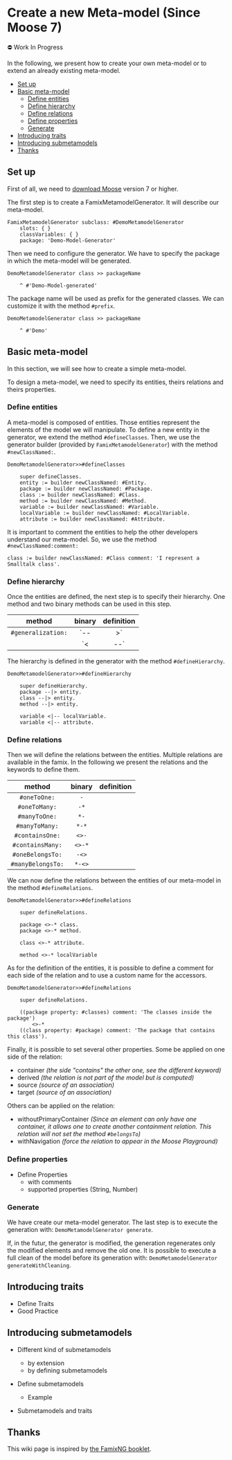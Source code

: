 # Create a new Meta-model (Since Moose 7) <!-- omit in toc -->

:no_entry: Work In Progress

In the following, we present how to create your own meta-model or to extend an already existing meta-model.

- [Set up](#set-up)
- [Basic meta-model](#basic-meta-model)
  - [Define entities](#define-entities)
  - [Define hierarchy](#define-hierarchy)
  - [Define relations](#define-relations)
  - [Define properties](#define-properties)
  - [Generate](#generate)
- [Introducing traits](#introducing-traits)
- [Introducing submetamodels](#introducing-submetamodels)
- [Thanks](#thanks)

## Set up

First of all, we need to [download Moose](../Beginners/InstallMoose.md) version 7 or higher.

The first step is to create a FamixMetamodelGenerator.
It will describe our meta-model.

```st
FamixMetamodelGenerator subclass: #DemoMetamodelGenerator
    slots: { }
    classVariables: { }
    package: 'Demo-Model-Generator'
```

Then we need to configure the generator.
We have to specify the package in which the meta-model will be generated.

```st
DemoMetamodelGenerator class >> packageName

    ^ #'Demo-Model-generated'
```

The package name will be used as prefix for the generated classes.
We can customize it with the method `#prefix`.

```st
DemoMetamodelGenerator class >> packageName

    ^ #'Demo'
```

## Basic meta-model

In this section, we will see how to create a simple meta-model.

To design a meta-model, we need to specify its entities, theirs relations and theirs properties.

### Define entities

A meta-model is composed of entities.
Those entities represent the elements of the model we will manipulate.
To define a new entity in the generator, we extend the method `#defineClasses`.
Then, we use the generator builder (provided by `FamixMetamodelGenerator`) with the method `#newClassNamed:`.

```st
DemoMetamodelGenerator>>#defineClasses

    super defineClasses.
    entity := builder newClassNamed: #Entity.
    package := builder newClassNamed: #Package.
    class := builder newClassNamed: #Class.
    method := builder newClassNamed: #Method.
    variable := builder newClassNamed: #Variable.
    localVariable := builder newClassNamed: #LocalVariable.
    attribute := builder newClassNamed: #Attribute.
```

It is important to comment the entities to help the other developers understand our meta-model.
So, we use the method `#newClassNamed:comment:`

```st
class := builder newClassNamed: #Class comment: 'I represent a Smalltalk class'.
```

### Define hierarchy

Once the entities are defined, the next step is to specify their hierarchy.
One method and two binary methods can be used in this step.

|       method       | binary |             definition             |
| :----------------: | :----: | :--------------------------------: |
| `#generalization:` | `--|>` | The receiver extends the parameter |
|                    | `<|--` | The parameter extends the receiver |

The hierarchy is defined in the generator with the method `#defineHierarchy`.

```st
DemoMetamodelGenerator>>#defineHierarchy

    super defineHierarchy.
    package --|> entity.
    class --|> entity.
    method --|> entity.

    variable <|-- localVariable.
    variable <|-- attribute.
```

### Define relations

Then we will define the relations between the entities.
Multiple relations are available in the famix.
In the following we present the relations and the keywords to define them.

|      method       | binary | definition |
| :---------------: | :----: | :--------: |
|   `#oneToOne:`    |  `-`   |            |
|   `#oneToMany:`   |  `-*`  |            |
|   `#manyToOne:`   |  `*-`  |            |
|  `#manyToMany:`   | `*-*`  |            |
|  `#containsOne:`  | `<>-`  |            |
| `#containsMany:`  | `<>-*` |            |
| `#oneBelongsTo:`  | `-<>`  |            |
| `#manyBelongsTo:` | `*-<>` |            |

We can now define the relations between the entities of our meta-model in the method `#defineRelations`.

```st
DemoMetamodelGenerator>>#defineRelations

    super defineRelations.

    package <>-* class.
    package <>-* method.

    class <>-* attribute.

    method <>-* localVariable
```

As for the definition of the entities, it is possible to define a comment for each side of the relation and to use a custom name for the accessors.

```st
DemoMetamodelGenerator>>#defineRelations

    super defineRelations.

    ((package property: #classes) comment: 'The classes inside the package')
        <>-*
    ((class property: #package) comment: 'The package that contains this class').
```

Finally, it is possible to set several other properties.
Some be applied on one side of the relation:

- container _(the side "contains" the other one, see the different keyword)_
- derived _(the relation is not part of the model but is computed)_
- source _(source of an association)_
- target _(source of an association)_

Others can be applied on the relation:

- withoutPrimaryContainer _(Since an element can only have one container, it allows one to create another containment relation. This relation will not set the method `#belongsTo`)_
- withNavigation _(force the relation to appear in the Moose Playground)_

### Define properties

- Define Properties
  - with comments
  - supported properties (String, Number)

### Generate

We have create our meta-model generator.
The last step is to execute the generation with: `DemoMetamodelGenerator generate`.

If, in the futur, the generator is modified, the generation regenerates only the modified elements and remove the old one. It is possible to execute a full clean of the model before its generation with: `DemoMetamodelGenerator generateWithCleaning`.

## Introducing traits

- Define Traits
- Good Practice

## Introducing submetamodels

- Different kind of submetamodels
  - by extension
  - by defining submetamodels

- Define submetamodels
  - Example
- Submetamodels and traits

## Thanks

This wiki page is inspired by [the FamixNG booklet](https://github.com/SquareBracketAssociates/Booklet-FamixNG).
